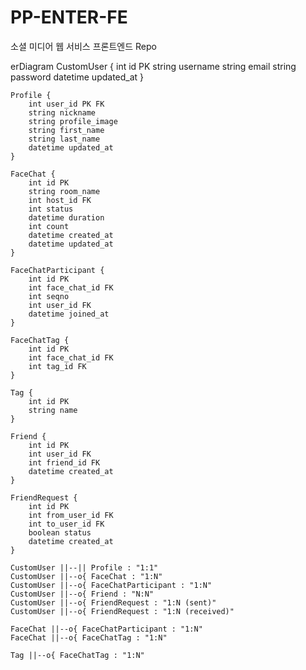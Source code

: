 # PP-ENTER-FE
소셜 미디어 웹 서비스 프론트엔드 Repo

erDiagram
    CustomUser {
        int id PK
        string username
        string email
        string password
        datetime updated_at
    }

    Profile {
        int user_id PK FK
        string nickname
        string profile_image
        string first_name
        string last_name
        datetime updated_at
    }

    FaceChat {
        int id PK
        string room_name
        int host_id FK
        int status
        datetime duration
        int count
        datetime created_at
        datetime updated_at
    }

    FaceChatParticipant {
        int id PK
        int face_chat_id FK
        int seqno
        int user_id FK
        datetime joined_at
    }

    FaceChatTag {
        int id PK
        int face_chat_id FK
        int tag_id FK
    }

    Tag {
        int id PK
        string name
    }

    Friend {
        int id PK
        int user_id FK
        int friend_id FK
        datetime created_at
    }

    FriendRequest {
        int id PK
        int from_user_id FK
        int to_user_id FK
        boolean status
        datetime created_at
    }

    CustomUser ||--|| Profile : "1:1"
    CustomUser ||--o{ FaceChat : "1:N"
    CustomUser ||--o{ FaceChatParticipant : "1:N"
    CustomUser ||--o{ Friend : "N:N"
    CustomUser ||--o{ FriendRequest : "1:N (sent)"
    CustomUser ||--o{ FriendRequest : "1:N (received)"

    FaceChat ||--o{ FaceChatParticipant : "1:N"
    FaceChat ||--o{ FaceChatTag : "1:N"

    Tag ||--o{ FaceChatTag : "1:N"

